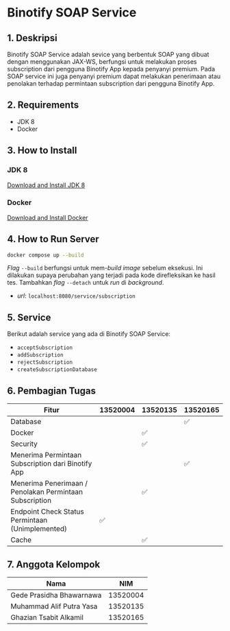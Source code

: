# Binotify SOAP Service

## 1. Deskripsi

Binotify SOAP Service adalah sevice yang berbentuk SOAP yang dibuat dengan menggunakan JAX-WS, berfungsi untuk melakukan proses subscription dari pengguna Binotify App kepada penyanyi premium. Pada SOAP service ini juga penyanyi premium dapat melakukan penerimaan atau penolakan terhadap permintaan subscription dari pengguna Binotify App.

## 2. Requirements

 - JDK 8
 - Docker

## 3. How to Install

### JDK 8

[Download and Install JDK 8](https://docs.oracle.com/javase/8/docs/technotes/guides/install/install_overview.html)

### Docker

[Download and Install Docker](https://docs.docker.com/get-docker/)

## 4. How to Run Server

```bash
docker compose up --build
```

*Flag* `--build` berfungsi untuk mem-*build image* sebelum eksekusi. Ini dilakukan supaya perubahan yang terjadi pada kode direfleksikan ke hasil tes. Tambahkan *flag* `--detach` untuk *run* di *background*.

- *url*: `localhost:8080/service/subscription`

## 5. Service

Berikut adalah service yang ada di Binotify SOAP Service:
- `acceptSubscription`
- `addSubscription`
- `rejectSubscription`
- `createSubscriptionDatabase`

## 6. Pembagian Tugas

| Fitur  | 13520004 | 13520135 | 13520165 |
| --- | --- | --- | --- |
| Database |  |  | :white_check_mark: |
| Docker  |  | :white_check_mark: |  |
| Security |  | :white_check_mark: |  |
| Menerima Permintaan Subscription dari Binotify App |  |  | :white_check_mark: |
| Menerima Penerimaan / Penolakan Permintaan Subscription |  | :white_check_mark: |  |
| Endpoint Check Status Permintaan (Unimplemented) | :white_check_mark: |  |  |
| Cache |  | :white_check_mark: |  |

## 7. Anggota Kelompok

| Nama  | NIM |
| --- | --- |
| Gede Prasidha Bhawarnawa | 13520004 |
| Muhammad Alif Putra Yasa   | 13520135 |
| Ghazian Tsabit Alkamil   | 13520165 |